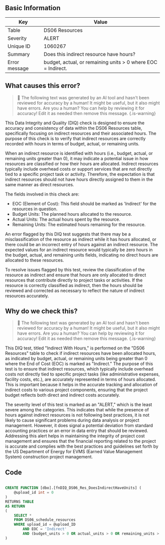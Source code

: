 ## Basic Information
| Key         | Value          |
|-------------|----------------|
| Table       | DS06 Resources |
| Severity    | ALERT |
| Unique ID   | 1060267   |
| Summary     | Does this indirect resource have hours? |
| Error message | budget, actual, or remaining units > 0 where EOC = Indirect. |

## What causes this error?

> :robot: The following text was generated by an AI tool and hasn't been reviewed for accuracy by a human! It might be useful, but it also might have errors. Are you a human? You can help by reviewing it for accuracy! Edit it as needed then remove this message.
{.is-warning}

This Data Integrity and Quality (DIQ) check is designed to ensure the accuracy and consistency of data within the DS06 Resources table, specifically focusing on indirect resources and their associated hours. The purpose of this check is to verify that indirect resources are correctly recorded with hours in terms of budget, actual, or remaining units.

When an indirect resource is identified with hours (i.e., budget, actual, or remaining units greater than 0), it may indicate a potential issue in how resources are classified or how their hours are allocated. Indirect resources typically include overhead costs or support services that are not directly tied to a specific project task or activity. Therefore, the expectation is that indirect resources should not have hours directly assigned to them in the same manner as direct resources.

The fields involved in this check are:
- EOC (Element of Cost): This field should be marked as 'Indirect' for the resources in question.
- Budget Units: The planned hours allocated to the resource.
- Actual Units: The actual hours spent by the resource.
- Remaining Units: The estimated hours remaining for the resource.

An error flagged by this DIQ test suggests that there may be a misclassification of the resource as indirect while it has hours allocated, or there could be an incorrect entry of hours against an indirect resource. The expected values for an indirect resource would typically be zero hours in the budget, actual, and remaining units fields, indicating no direct hours are allocated to these resources.

To resolve issues flagged by this test, review the classification of the resource as indirect and ensure that hours are only allocated to direct resources that contribute directly to project tasks or activities. If the resource is correctly classified as indirect, then the hours should be reviewed and corrected as necessary to reflect the nature of indirect resources accurately.
## Why do we check this?

> :robot: The following text was generated by an AI tool and hasn't been reviewed for accuracy by a human! It might be useful, but it also might have errors. Are you a human? You can help by reviewing it for accuracy! Edit it as needed then remove this message.
{.is-warning}

This DIQ test, titled "Indirect With Hours," is performed on the "DS06 Resources" table to check if indirect resources have been allocated hours, as indicated by budget, actual, or remaining units being greater than 0 where the End of Cost (EOC) is marked as "Indirect." The purpose of this test is to ensure that indirect resources, which typically include overhead costs not directly tied to specific project tasks (like administrative expenses, facility costs, etc.), are accurately represented in terms of hours allocated. This is important because it helps in the accurate tracking and allocation of indirect costs to various project components, ensuring that the project budget reflects both direct and indirect costs accurately.

The severity level of this test is marked as an "ALERT," which is the least severe among the categories. This indicates that while the presence of hours against indirect resources is not following best practices, it is not likely to cause significant problems during data analysis or project management. However, it does signal a potential deviation from standard accounting practices or an error in data entry that should be reviewed. Addressing this alert helps in maintaining the integrity of project cost management and ensures that the financial reporting related to the project is accurate and complies with the best practices and guidelines set forth by the US Department of Energy for EVMS (Earned Value Management System) construction project management.
## Code

```sql

CREATE FUNCTION [dbo].[fnDIQ_DS06_Res_DoesIndirectHaveUnits] (
	@upload_id int = 0
)
RETURNS TABLE
AS RETURN
(
	SELECT *
	FROM DS06_schedule_resources 
	WHERE upload_id = @upload_ID 
		AND EOC = 'Indirect'
		AND (budget_units > 0 OR actual_units > 0 OR remaining_units > 0)
)
```
